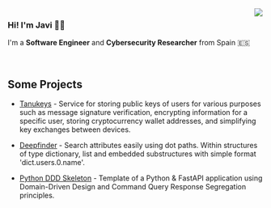 <img align="right" src="https://github-readme-stats.vercel.app/api?username=onevcat&show_icons=true&icon_color=CE1D2D&text_color=718096&bg_color=00000000&hide_title=true&hide_border=true" />


### Hi! I'm Javi 👋🏻

I'm a **Software Engineer** and **Cybersecurity Researcher** from Spain 🇪🇸


<br/>


## Some Projects


* [Tanukeys](https://codeberg.org/n1nj4t4nuk1/tanukeys) - Service for storing public keys of users for various purposes such as message signature verification, encrypting information for a specific user, storing cryptocurrency wallet addresses, and simplifying key exchanges between devices.

* [Deepfinder](https://pypi.org/project/deepfinder/) - Search attributes easily using dot paths. Within structures of type dictionary, list and embedded substructures with simple format 'dict.users.0.name'.

* [Python DDD Skeleton](https://codeberg.org/n1nj4t4nuk1/python-ddd-skeleton) - Template of a Python & FastAPI application using Domain-Driven Design and Command Query Response Segregation principles.
